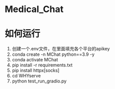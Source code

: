 # Medical_Chat
# 如何运行
1. 创建一个.env文件，在里面填充各个平台的apikey
2. conda create -n MChat python==3.9 -y
3. conda activate MChat
4. pip install -r requirements.txt
5. pip install httpx[socks]
6. cd WHYserve 
7. python test_run_gradio.py